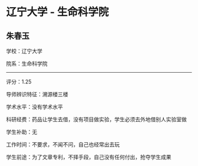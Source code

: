 # 辽宁大学 - 生命科学院

## 朱春玉

学校：辽宁大学

院系：生命科学院

* * *

评分：1.25

导师辨识特征：溯源楼三楼

学术水平：没有学术水平

科研经费：药品让学生去借，没有项目做实验，学生必须去外地借别人实验室做

学生补助：无

工作时间：不要求，不闻不问，自己也经常出去玩

学生前途：为了文章专利，不择手段，自己没有任何付出，抢夺学生成果